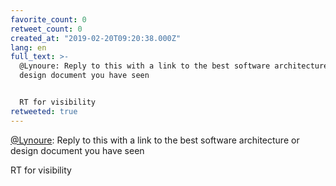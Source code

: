```yaml
---
favorite_count: 0
retweet_count: 0
created_at: "2019-02-20T09:20:38.000Z"
lang: en
full_text: >-
  @Lynoure: Reply to this with a link to the best software architecture or
  design document you have seen


  RT for visibility
retweeted: true
---
```


[@Lynoure](https://twitter.com/Lynoure): Reply to this with a link to the best
software architecture or design document you have seen

RT for visibility

